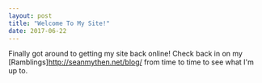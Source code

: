 ```yaml
---
layout: post
title: "Welcome To My Site!"
date: 2017-06-22
---
```


Finally got around to getting my site back online! Check back in on my [Ramblings]http://seanmythen.net/blog/ from time to time to see what I'm up to.
